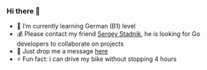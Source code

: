 ### Hi there 👋

- 🌱 I’m currently learning German (B1) level
- 💰 Please contact my friend [Sergey Stadnik](https://github.com/monkrus), he is looking for Go developers to collaborate on projects
- 💬 Just drop me a message [here](https://bit.ly/3043HuX)
- ⚡ Fun fact: i can drive my bike without stopping 4 hours
